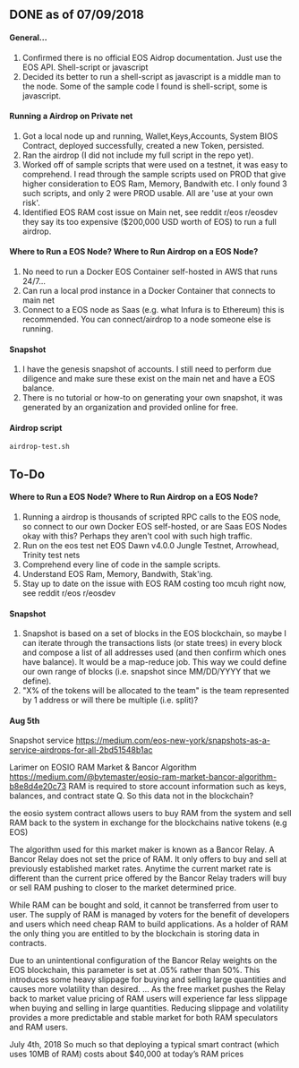 ## DONE as of 07/09/2018
#### General...
1. Confirmed there is no official EOS Aidrop documentation. Just use the EOS API. Shell-script or javascript
2. Decided its better to run a shell-script as javascript is a middle man to the node. Some of the sample code I found is shell-script, some is javascript.

#### Running a Airdrop on Private net
1. Got a local node up and running, Wallet,Keys,Accounts, System BIOS Contract, deployed successfully, created a new Token, persisted.
2. Ran the airdrop (I did not include my full script in the repo yet).
3. Worked off of sample scripts that were used on a testnet, it was easy to comprehend. I read through the sample scripts used on PROD that give higher consideration to EOS Ram, Memory, Bandwith etc. I only found 3 such scripts, and only 2 were PROD usable. All are 'use at your own risk'.
4. Identified EOS RAM cost issue on Main net, see reddit r/eos r/eosdev they say its too expensive ($200,000 USD worth of EOS) to run a full airdrop.

#### Where to Run a EOS Node? Where to Run Airdrop on a EOS Node?
1. No need to run a Docker EOS Container self-hosted in AWS that runs 24/7...
2. Can run a local prod instance in a Docker Container that connects to main net
3. Connect to a EOS node as Saas (e.g. what Infura is to Ethereum) this is recommended. You can connect/airdrop to a node someone else is running.

#### Snapshot
1. I have the genesis snapshot of accounts. I still need to perform due diligence and make sure these exist on the main net and have a EOS balance.
2. There is no tutorial or how-to on generating your own snapshot, it was generated by an organization and provided online for free.

#### Airdrop script
`airdrop-test.sh`

## To-Do
#### Where to Run a EOS Node? Where to Run Airdrop on a EOS Node?
1. Running a airdrop is thousands of scripted RPC calls to the EOS node, so connect to our own Docker EOS self-hosted, or are Saas EOS Nodes okay with this? Perhaps they aren't cool with such high traffic.
2. Run on the eos test net EOS Dawn v4.0.0 Jungle Testnet, Arrowhead, Trinity test nets
3. Comprehend every line of code in the sample scripts.
4. Understand EOS Ram, Memory, Bandwith, Stak'ing.
5. Stay up to date on the issue with EOS RAM costing too mcuh right now, see reddit r/eos r/eosdev

#### Snapshot
1. Snapshot is based on a set of blocks in the EOS blockchain, so maybe I can iterate through the transactions lists (or state trees) in every block and compose a list of all addresses used (and then confirm which ones have balance). It would be a map-reduce job. This way we could define our own range of blocks (i.e. snapshot since MM/DD/YYYY that we define).
2. "X% of the tokens will be allocated to the team" is the team represented by 1 address or will there be multiple (i.e. split)?


#### Aug 5th
Snapshot service
https://medium.com/eos-new-york/snapshots-as-a-service-airdrops-for-all-2bd51548b1ac

Larimer on EOSIO RAM Market & Bancor Algorithm
https://medium.com/@bytemaster/eosio-ram-market-bancor-algorithm-b8e8d4e20c73
RAM is required to store account information such as keys, balances, and contract state
Q. So this data not in the blockchain?


the eosio system contract allows users to buy RAM from the system and sell RAM back to the system in exchange for the blockchains native tokens (e.g EOS)

 The algorithm used for this market maker is known as a Bancor Relay.
A Bancor Relay does not set the price of RAM. It only offers to buy and sell at previously established market rates. Anytime the current market rate is different than the current price offered by the Bancor Relay traders will buy or sell RAM pushing to closer to the market determined price.

While RAM can be bought and sold, it cannot be transferred from user to user. 
 The supply of RAM is managed by voters for the benefit of developers and users which need cheap RAM to build applications. 
 As a holder of RAM the only thing you are entitled to by the blockchain is storing data in contracts. 



Due to an unintentional configuration of the Bancor Relay weights on the EOS blockchain, this parameter is set at .05% rather than 50%. This introduces some heavy slippage for buying and selling large quantities and causes more volatility than desired.
...
As the free market pushes the Relay back to market value pricing of RAM users will experience far less slippage when buying and selling in large quantities. Reducing slippage and volatility provides a more predictable and stable market for both RAM speculators and RAM users.

July 4th, 2018
 So much so that deploying a typical smart contract (which uses 10MB of RAM) costs about $40,000 at today’s RAM prices

 